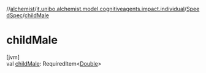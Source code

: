 //[alchemist](../../../index.md)/[it.unibo.alchemist.model.cognitiveagents.impact.individual](../index.md)/[SpeedSpec](index.md)/[childMale](child-male.md)

# childMale

[jvm]\
val [childMale](child-male.md): RequiredItem<[Double](https://kotlinlang.org/api/latest/jvm/stdlib/kotlin/-double/index.html)>
